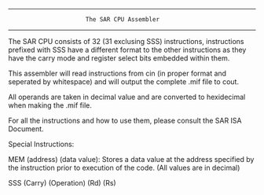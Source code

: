 ------------------------------------------------------------------------------

				          The SAR CPU Assembler

------------------------------------------------------------------------------

The SAR CPU consists of 32 (31 exclusing SSS) instructions, instructions prefixed with SSS have a different format to the other instructions as they have the carry mode and register select bits embedded within them.

This assembler will read instructions from cin (in proper format and seperated by whitespace) and will output the complete .mif file to cout.

All operands are taken in decimal value and are converted to hexidecimal when making the .mif file.

For all the instructions and how to use them, please consult the SAR ISA Document.

Special Instructions:

MEM (address) (data value):
	Stores a data value at the address specified by the instruction prior to execution of the code. (All values are in decimal)

SSS (Carry) (Operation) (Rd) (Rs)

